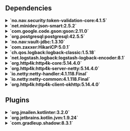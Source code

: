 ## Dependencies

<details>
<summary><strong>`no.nav.security:token-validation-core:4.1.5`</strong></summary>

## token-validation-core

**Opprinnelse:** no.nav.security:token-validation-core  
**Formål:** Validere tilgangstokener (access tokens) for sikker API-tilgang.  
**Bruk:** Sikrer at innkommende forespørsler har gyldige tokens, spesielt for NAVs sikkerhet.  
**Motivasjon:** Beskytter API-er mot uautorisert tilgang.  
**Alternativer:** Auth0, Keycloak token validatorer  
**Hvorfor valgt:** NAVs egen sikkerhetsbibliotek tilpasset interne behov.
</details>

<details>
<summary><strong>`net.minidev:json-smart:2.5.2`</strong></summary>

## json-smart

**Opprinnelse:** net.minidev:json-smart  
**Formål:** Håndtering av JSON data, parsing og generering.  
**Bruk:** Brukt som transitive avhengighet for token-validation.  
**Motivasjon:** Lett og rask JSON-håndtering.  
**Alternativer:** Jackson, Gson  
**Hvorfor valgt:** Passer godt med NAV sine sikkerhetsbiblioteker.
</details>

<details>
<summary><strong>`com.google.code.gson:gson:2.11.0`</strong></summary>

## gson

**Opprinnelse:** com.google.code.gson:gson  
**Formål:** Serialisering og deserialisering av JSON i Java/Kotlin.  
**Bruk:** Konvertere objekter til JSON og omvendt.  
**Motivasjon:** Enkel og godt kjent JSON-bibliotek.  
**Alternativer:** Jackson, Moshi  
**Hvorfor valgt:** Lettvekts og enkelt API.
</details>

<details>
<summary><strong>`org.postgresql:postgresql:42.5.5`</strong></summary>

## postgresql

**Opprinnelse:** org.postgresql:postgresql  
**Formål:** JDBC-driver for PostgreSQL database.  
**Bruk:** Databasekommunikasjon med PostgreSQL.  
**Motivasjon:** Stabil og mye brukt driver.  
**Alternativer:** HikariCP integrert med andre drivere  
**Hvorfor valgt:** PostgreSQL er valgt database for applikasjonen.
</details>

<details>
<summary><strong>`no.nav:vault-jdbc:1.3.10`</strong></summary>

## vault-jdbc

**Opprinnelse:** no.nav:vault-jdbc  
**Formål:** JDBC driver integrert med Vault for sikker databasetilgang.  
**Bruk:** Håndtering av databasepassord via Vault.  
**Motivasjon:** Sikrer hemmelige verdier i runtime.  
**Alternativer:** Manuell passordhåndtering  
**Hvorfor valgt:** Økt sikkerhet og automatisk hemmelighetshåndtering.
</details>

<details>
<summary><strong>`com.zaxxer:HikariCP:5.0.1`</strong></summary>

## HikariCP

**Opprinnelse:** com.zaxxer:HikariCP  
**Formål:** JDBC connection pool.  
**Bruk:** Effektiv håndtering av databaseforbindelser.  
**Motivasjon:** Rask, pålitelig og lavt overhead.  
**Alternativer:** Apache DBCP, c3p0  
**Hvorfor valgt:** Best ytelse og stabilitet.
</details>

<details>
<summary><strong>`ch.qos.logback:logback-classic:1.5.18`</strong></summary>

## logback-classic

**Opprinnelse:** ch.qos.logback:logback-classic  
**Formål:** Kraftig, konfigurerbar og rask logging.  
**Bruk:** Standard logging-rammeverk i mange Kotlin/Java prosjekter.  
**Motivasjon:** Pålitelig og godt støttet.  
**Alternativer:** Log4j, java.util.logging  
**Hvorfor valgt:** Standardvalg i mange Kotlin/Java prosjekter.
</details>

<details>
<summary><strong>`net.logstash.logback:logstash-logback-encoder:8.1`</strong></summary>

## logstash-logback-encoder

**Opprinnelse:** net.logstash.logback:logstash-logback-encoder  
**Formål:** Logback-modul for JSON-formatert logging, kompatibel med Logstash.  
**Bruk:** Formaterer logger for strukturert logging og integrasjon med ELK-stack.  
**Motivasjon:** Forbedrer logging for analyse og feilsøking.  
**Alternativer:** Log4j JSON appender  
**Hvorfor valgt:** Sømløs integrasjon med Logback og ELK.
</details>

<details>
<summary><strong>`org.http4k:http4k-core:5.14.4.0`</strong></summary>

## http4k-core

**Opprinnelse:** org.http4k:http4k-core  
**Formål:** Kjernen i http4k rammeverket for funksjonell HTTP-programmering.  
**Bruk:** Grunnlag for bygging av HTTP-tjenester i Kotlin.  
**Motivasjon:** Funksjonell tilnærming, lettvekts og modulær.  
**Alternativer:** Spring WebFlux, Ktor  
**Hvorfor valgt:** Enkelhet og Kotlin-first design.
</details>

<details>
<summary><strong>`org.http4k:http4k-server-netty:5.14.4.0`</strong></summary>

## http4k-server-netty

**Opprinnelse:** org.http4k:http4k-server-netty  
**Formål:** Netty-basert HTTP-serveradapter for http4k.  
**Bruk:** Kjører http4k applikasjoner på Netty-server.  
**Motivasjon:** Rask, asynkron HTTP-server med lavt minneforbruk.  
**Alternativer:** Jetty, Undertow  
**Hvorfor valgt:** God ytelse og enkel integrasjon med http4k.
</details>

<details>
<summary><strong>`io.netty:netty-handler:4.1.118.Final`</strong></summary>

## netty-handler

**Opprinnelse:** io.netty:netty-handler  
**Formål:** Netty-modul for protokollhåndtering og pipeline.  
**Bruk:** Brukes internt av http4k og Netty-server for håndtering av nettverkspakker.  
**Motivasjon:** Modularisering og utvidbarhet i Netty.  
**Alternativer:** Ingen, spesifikk for Netty.  
**Hvorfor valgt:** Påkrevd for Netty-basert HTTP-server.
</details>

<details>
<summary><strong>`io.netty:netty-common:4.1.118.Final`</strong></summary>

## netty-common

**Opprinnelse:** io.netty:netty-common  
**Formål:** Fellesverktøy og basiskomponenter for Netty.  
**Bruk:** Delte funksjoner brukt av flere Netty-moduler.  
**Motivasjon:** Grunnleggende infrastruktur for Netty.  
**Alternativer:** Ingen  
**Hvorfor valgt:** Påkrevd avhengighet for Netty.
</details>

<details>
<summary><strong>`org.http4k:http4k-client-okhttp:5.14.4.0`</strong></summary>

## http4k-client-okhttp

**Opprinnelse:** org.http4k:http4k-client-okhttp  
**Formål:** OkHttp-klientadapter for http4k.  
**Bruk:** Gjør det mulig å sende HTTP-forespørsler via OkHttp i http4k klienter.  
**Motivasjon:** Kombinerer http4k funksjonalitet med OkHttp sine ytelsesfordeler.  
**Alternativer:** http4k-client-apache, Ktor client  
**Hvorfor valgt:** Lettvekts, godt støttet HTTP-klient.
</details>

## Plugins

<details>
<summary><strong>`org.jmailen.kotlinter:3.2.0`</strong></summary>

## kotlinter

**Opprinnelse:** Gradle plugin for ktlint  
**Formål:** Kotlin-kodelinter og formattering  
**Bruk:** Sørger for automatisk kodelinting i byggeprosessen  
**Motivasjon:** Sikre kodekvalitet og enhetlig kodeformat  
**Alternativer:** Manuell kjøring av ktlint CLI  
**Hvorfor valgt:** Enkel integrasjon med Gradle, automatisering av linting
</details>

<details>
<summary><strong>`org.jetbrains.kotlin.jvm:1.9.24`</strong></summary>

## kotlin-jvm

**Opprinnelse:** org.jetbrains.kotlin.jvm:org.jetbrains.kotlin.jvm  
**Formål:** Kompilere Kotlin-kode til JVM bytekode.  
**Bruk:** Legger til Kotlin/JVM støtte i Gradle-bygget.  
**Motivasjon:** Offisiell plugin, bred støtte og vedlikehold.  
**Alternativer:** Kotlin multiplatform plugin.  
**Hvorfor valgt:** Standard for Kotlin/JVM prosjekter.
</details>

<details>
<summary><strong>`com.gradleup.shadow:8.3.1`</strong></summary>

## shadow

**Opprinnelse:** com.gradleup:shadow  
**Formål:** Gradle plugin for å lage "fat" eller "uber" JAR-filer som inkluderer alle avhengigheter.  
**Bruk:** Pakker applikasjon og alle nødvendige biblioteker i én JAR for enkel distribusjon.  
**Motivasjon:** Forenkler distribusjon og kjøring av applikasjoner uten behov for å håndtere avhengigheter separat.  
**Alternativer:** Shadow plugin fra John Engelman (org.gradle.plugins.shadow), Spring Boot plugin  
**Hvorfor valgt:** Modifisert og oppdatert versjon med ekstra funksjonalitet og forbedringer i forhold til eldre shadow-plugins.
</details>

